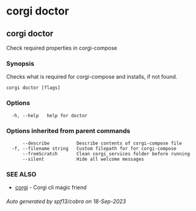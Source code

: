 # corgi doctor

## corgi doctor

Check required properties in corgi-compose

### Synopsis

Checks what is required for corgi-compose and installs, if not found.

```
corgi doctor [flags]
```

### Options

```
  -h, --help   help for doctor
```

### Options inherited from parent commands

```
      --describe          Describe contents of corgi-compose file
  -f, --filename string   Custom filepath for for corgi-compose
      --fromScratch       Clean corgi_services folder before running
      --silent            Hide all welcome messages
```

### SEE ALSO

* [corgi](corgi)	 - Corgi cli magic friend

###### Auto generated by spf13/cobra on 18-Sep-2023
